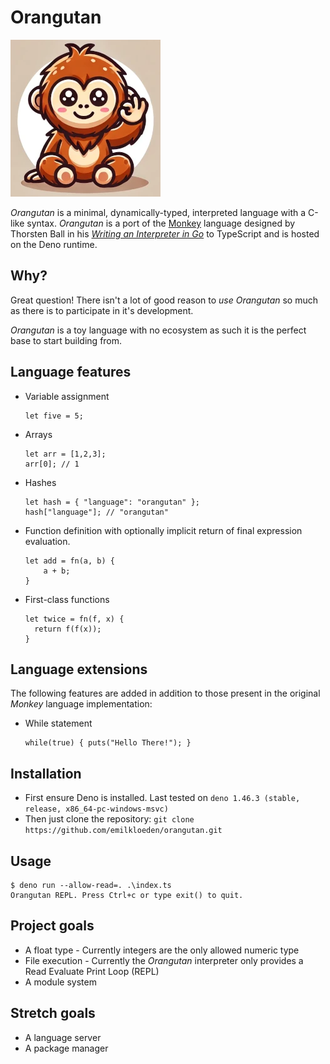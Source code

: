 # Orangutan

![Orangutan logo](assets/logo-cropped-small.webp)

_Orangutan_ is a minimal, dynamically-typed, interpreted language with a C-like
syntax. _Orangutan_ is a port of the [Monkey](https://monkeylang.org) language
designed by Thorsten Ball in his
[_Writing an Interpreter in Go_](https://interpreterbook.com/) to TypeScript and
is hosted on the Deno runtime.

## Why?

Great question! There isn't a lot of good reason to _use_ _Orangutan_ so much as
there is to participate in it's development.

_Orangutan_ is a toy language with no ecosystem as such it is the perfect base
to start building from.

## Language features

- Variable assignment

      let five = 5;

- Arrays

      let arr = [1,2,3];
      arr[0]; // 1

- Hashes

      let hash = { "language": "orangutan" };
      hash["language"]; // "orangutan"

- Function definition with optionally implicit return of final expression
  evaluation.

      let add = fn(a, b) {
          a + b;
      }

- First-class functions

      let twice = fn(f, x) {
        return f(f(x));
      }

## Language extensions

The following features are added in addition to those present in the original
_Monkey_ language implementation:

- While statement

      while(true) { puts("Hello There!"); }

## Installation

- First ensure Deno is installed. Last tested on
  `deno 1.46.3 (stable, release, x86_64-pc-windows-msvc)`
- Then just clone the repository:
  `git clone https://github.com/emilkloeden/orangutan.git`

## Usage

    $ deno run --allow-read=. .\index.ts
    Orangutan REPL. Press Ctrl+c or type exit() to quit.

## Project goals

- A float type - Currently integers are the only allowed numeric type
- File execution - Currently the _Orangutan_ interpreter only provides a Read
  Evaluate Print Loop (REPL)
- A module system

## Stretch goals

- A language server
- A package manager
